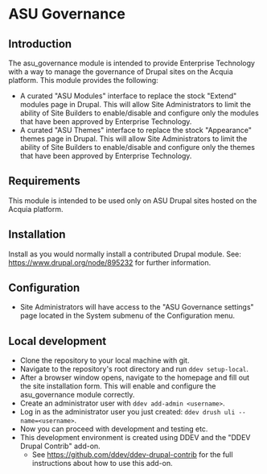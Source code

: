 # ASU Governance

## Introduction
The asu_governance module is intended to provide Enterprise Technology with a way to manage the governance of Drupal sites on the Acquia platform.
This module provides the following:
- A curated "ASU Modules" interface to replace the stock "Extend" modules page in Drupal. This will allow Site Administrators to limit the ability of Site Builders to enable/disable and configure only the modules that have been approved by Enterprise Technology.
- A curated "ASU Themes" interface to replace the stock "Appearance" themes page in Drupal. This will allow Site Administrators to limit the ability of Site Builders to enable/disable and configure only the themes that have been approved by Enterprise Technology.

## Requirements
This module is intended to be used only on ASU Drupal sites hosted on the Acquia platform.

## Installation
Install as you would normally install a contributed Drupal module.
See: https://www.drupal.org/node/895232 for further information.

## Configuration
- Site Administrators will have access to the "ASU Governance settings" page located in the System submenu of the Configuration menu.

## Local development
- Clone the repository to your local machine with git.
- Navigate to the repository's root directory and run `ddev setup-local`.
- After a browser window opens, navigate to the homepage and fill out the site installation form. This will enable and configure the asu_governance module correctly.
- Create an administrator user with `ddev add-admin <username>`.
- Log in as the administrator user you just created: `ddev drush uli --name=<username>`.
- Now you can proceed with development and testing etc.
- This development environment is created using DDEV and the "DDEV Drupal Contrib" add-on.
  - See https://github.com/ddev/ddev-drupal-contrib for the full instructions about how to use this add-on.
